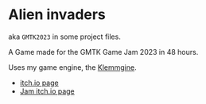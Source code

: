 # Alien invaders
aka `GMTK2023` in some project files.

A Game made for the GMTK Game Jam 2023 in 48 hours.

Uses my game engine, the [Klemmgine](https://github.com/Klemmbaustein/Klemmgine).

- [itch.io page](https://klemmbaustein.itch.io/alien-invaders) 
- [Jam itch.io page](https://itch.io/jam/gmtk-2023)